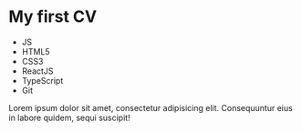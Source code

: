# My first CV

+ JS
+ HTML5
+ CSS3
+ ReactJS
+ TypeScript
+ Git

Lorem ipsum dolor sit amet, consectetur adipisicing elit. Consequuntur eius in labore quidem, sequi suscipit! 
